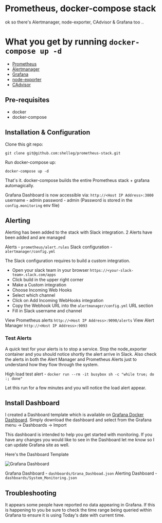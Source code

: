 Prometheus, docker-compose stack
================================================================================
ok so there's Alertmanager, node-exporter, CAdvisor & Grafana too .. 

What you get by running `docker-compose up -d`
==============================================

* [Prometheus](https://github.com/prometheus/prometheus)
* [Alertmanager](https://github.com/prometheus/alertmanager)
* [Grafana](https://github.com/grafana/grafana)
* [node-exporter](https://github.com/prometheus/node_exporter)
* [CAdvisor](https://github.com/google/cadvisor)


## Pre-requisites
* docker
* docker-compose

## Installation & Configuration
Clone this git repo:

    git clone git@github.com:shelleg/prometheus-stack.git

Run docker-compose up:

    docker-compose up -d


That's it. docker-compose builds the entire Prometheus stack + grafana automagically.

Grafana Dashboard is now accessible via: `http://<Host IP Address>:3000`
username - admin
password - admin (Password is stored in the `config.monitoring` env file)

<!-- ## Post Configuration
Now we need to create the Prometheus Datasource in order to connect Grafana to Prometheus
* Click the `Grafana` Menu at the top left corner (looks like a fireball)
* Click `Data Sources`
* Click the green button `Add Data Source`.

<img src="https://github.com/vegasbrianc/prometheus/blob/version-2/images/Add_Data_Source.png" width="400" heighth="400"> -->

## Alerting
Alerting has been added to the stack with Slack integration. 2 Alerts have been added and are managed

Alerts              - `prometheus/alert.rules`
Slack configuration - `alertmanager/config.yml`

The Slack configuration requires to build a custom integration.
* Open your slack team in your browser `https://<your-slack-team>.slack.com/apps`
* Click build in the upper right corner
* Make a Custom integration
* Choose Incoming Web Hooks
* Select which channel
* Click on Add Incoming WebHooks integration
* Copy the Webhook URL into the `alertmanager/config.yml` URL section
* Fill in Slack username and channel

View Prometheus alerts `http://<Host IP Address>:9090/alerts`
View Alert Manager `http://<Host IP Address>:9093`

### Test Alerts
A quick test for your alerts is to stop a service. Stop the node_exporter container and you should notice shortly the alert arrive in Slack. Also check the alerts in both the Alert Manager and Prometheus Alerts just to understand how they flow through the system.

High load test alert - `docker run --rm -it busybox sh -c "while true; do :; done"`

Let this run for a few minutes and you will notice the load alert appear.

## Install Dashboard
I created a Dashboard template which is available on [Grafana Docker Dashboard](https://grafana.net/dashboards/179). Simply download the dashboard and select from the Grafana menu -> Dashboards -> Import

This dashboard is intended to help you get started with monitoring. If you have any changes you would like to see in the Dashboard let me know so I can update Grafana site as well.

Here's the Dashboard Template

![Grafana Dashboard](https://github.com/vegasbrianc/prometheus/blob/version-2/images/Dashboard.png)

Grafana Dashboard - `dashboards/Grana_Dashboad.json`
Alerting Dashboard - `dashboards/System_Monitoring.json`

## Troubleshooting
It appears some people have reported no data appearing in Grafana. If this is happening to you be sure to check the time range being queried within Grafana to ensure it is using Today's date with current time.
